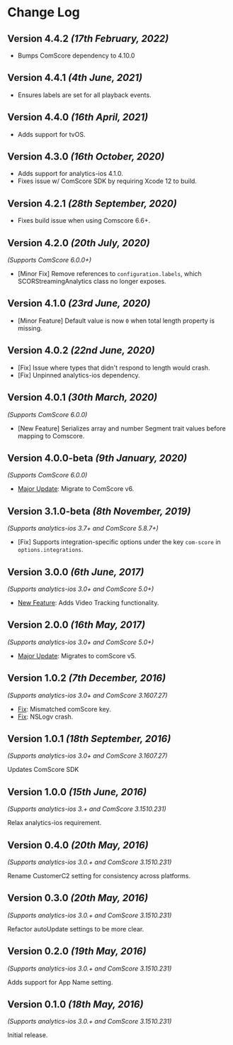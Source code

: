 Change Log
==========
Version 4.4.2 *(17th February, 2022)*
-----------------------------------
* Bumps ComScore dependency to 4.10.0

Version 4.4.1 *(4th June, 2021)*
-----------------------------------
* Ensures labels are set for all playback events.

Version 4.4.0 *(16th April, 2021)*
-----------------------------------
* Adds support for tvOS.

Version 4.3.0 *(16th October, 2020)*
-----------------------------------
* Adds support for analytics-ios 4.1.0.
* Fixes issue w/ ComScore SDK by requiring Xcode 12 to build.

Version 4.2.1 *(28th September, 2020)*
-------------------------------------
* Fixes build issue when using Comscore 6.6+.

Version 4.2.0 *(20th July, 2020)*
---------------------------------
*(Supports ComScore 6.0.0+)*
  * [Minor Fix] Remove references to `configuration.labels`, which SCORStreamingAnalytics class no longer exposes.

Version 4.1.0 *(23rd June, 2020)*
---------------------------------
* [Minor Feature] Default value is now `0` when total length property is missing.

Version 4.0.2 *(22nd June, 2020)*
---------------------------------
* [Fix] Issue where types that didn't respond to length would crash.
* [Fix] Unpinned analytics-ios dependency.

Version 4.0.1 *(30th March, 2020)*
-------------------------------------------
*(Supports ComScore 6.0.0)*
  * [New Feature] Serializes array and number Segment trait values 
  before mapping to Comscore.

Version 4.0.0-beta *(9th January, 2020)*
-------------------------------------------
*(Supports ComScore 6.0.0)*
  * [Major Update](https://github.com/segment-integrations/analytics-ios-integration-comscore/commit/1b11c0fbd78b17ceb95cf574758ed6120e361728): Migrate to ComScore v6.

Version 3.1.0-beta *(8th November, 2019)*
-------------------------------------------
*(Supports analytics-ios 3.7+ and ComScore 5.8.7+)*
  * [Fix] Supports integration-specific options under the key `com-score` in `options.integrations`.

Version 3.0.0 *(6th June, 2017)*
-------------------------------------------
*(Supports analytics-ios 3.0+ and ComScore 5.0+)*
  * [New Feature](https://github.com/segment-integrations/analytics-ios-integration-comscore/commit/0eec83a27db29aca06f66af896633f637336a1bb): Adds Video Tracking functionality.

Version 2.0.0 *(16th May, 2017)*
-------------------------------------------
*(Supports analytics-ios 3.0+ and ComScore 5.0+)*
  * [Major Update](https://github.com/segment-integrations/analytics-ios-integration-comscore/pull/10/commits/ccc7c81ae006e5b00bfd76c0d0f9bf4ded05c719): Migrates to comScore v5.


Version 1.0.2 *(7th December, 2016)*
-------------------------------------------
*(Supports analytics-ios 3.0+ and ComScore 3.1607.27)*
  * [Fix](https://github.com/segment-integrations/analytics-ios-integration-comscore/pull/3/commits/f658b1ef399c41f4f8120602eb0457676cadd815): Mismatched comScore key.
  * [Fix](https://github.com/segment-integrations/analytics-ios-integration-comscore/pull/3/commits/b98d1b3a66e5bb6dafaeb2c669b01a5fa90a16bb): NSLogv crash.

Version 1.0.1 *(18th September, 2016)*
-------------------------------------------
*(Supports analytics-ios 3.0+ and ComScore 3.1607.27)*

Updates ComScore SDK

Version 1.0.0 *(15th June, 2016)*
-------------------------------------------
*(Supports analytics-ios 3.+ and ComScore 3.1510.231)*

Relax analytics-ios requirement.


Version 0.4.0 *(20th May, 2016)*
-------------------------------------------
*(Supports analytics-ios 3.0.+ and ComScore 3.1510.231)*

Rename CustomerC2 setting for consistency across platforms.

Version 0.3.0 *(20th May, 2016)*
-------------------------------------------
*(Supports analytics-ios 3.0.+ and ComScore 3.1510.231)*

Refactor autoUpdate settings to be more clear.

Version 0.2.0 *(19th May, 2016)*
-------------------------------------------
*(Supports analytics-ios 3.0.+ and ComScore 3.1510.231)*

Adds support for App Name setting.

Version 0.1.0 *(18th May, 2016)*
-------------------------------------------
*(Supports analytics-ios 3.0.+ and ComScore 3.1510.231)*

Initial release.
